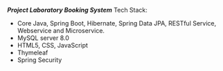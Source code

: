 ***Project Laboratory Booking System***
Tech Stack: 
- Core Java, Spring Boot, Hibernate, Spring Data JPA, RESTful Service, Webservice and Microservice.
- MySQL server 8.0
- HTML5, CSS, JavaScript
- Thymeleaf
- Spring Security